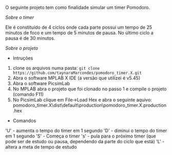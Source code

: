 O seguinte projeto tem como finalidade simular um timer Pomodoro.

*Sobre o timer*

Ele é constituído de 4 ciclos onde cada parte possui um tempo de 25 minutos de foco e um tempo de 5 minutos de pausa. No último ciclo a pausa é de 30 minutos.

*Sobre o projeto*
- Intruções

1. clone os arquivos numa pasta:
 `git clone https://github.com/taynaraMarcondes/pomodoro_timer.X.git`
2. Abra o software MPLAB X IDE (a versão que utilizei é v5.45)
3. Abra o software PicsimLab
4. No MPLAB abra o projeto que foi clonado no passo 1 e compile o projeto (comando F11)
5. No PicsimLab clique em File->Load Hex e abra o seguinte aquivo:
pomodoro_timer.X\dist\default\production\pomodoro_timer.X.production.hex

- Comandos

'U' - aumenta o tempo do timer em 1 segundo
'D' - diminui o tempo do timer em 1 segundo
'S' - Começa o timer
's' - pula para o próximo timer (que pode ser de estudo ou pausa, dependendo da parte do ciclo que está)
'L' - altera a meta de tempo de estudo
